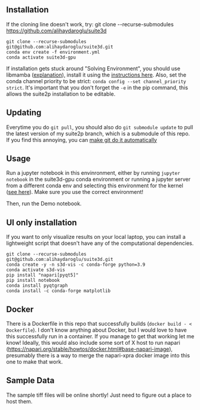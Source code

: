 ## Installation
If the cloning line doesn't work, try: git clone --recurse-submodules https://github.com/alihaydaroglu/suite3d

```
git clone --recurse-submodules git@github.com:alihaydaroglu/suite3d.git
conda env create -f environment.yml
conda activate suite3d-gpu
```
If installation gets stuck around "Solving Environment", you should use libmamba ([explanation](https://conda.github.io/conda-libmamba-solver/libmamba-vs-classic/)), install it using the [instructions here](https://www.anaconda.com/blog/a-faster-conda-for-a-growing-community). Also, set the conda channel priority to be strict: `conda config --set channel_priority strict`. It's important that you don't forget the `-e` in the pip command, this allows the suite2p installation to be editable.

## Updating
Everytime you do `git pull`, you should also do `git submodule update` to pull the latest version of my suite2p branch, which is a submodule of this repo. 
If you find this annoying, you can [make git do it automatically](https://stackoverflow.com/questions/4611512/is-there-a-way-to-make-git-pull-automatically-update-submodules)

## Usage
Run a jupyter notebook in this envinronment, either by running `jupyter notebook` in the suite3d-gpu conda environment or running a jupyter server from a different conda env and selecting this environment for the kernel ([see here](https://medium.com/@nrk25693/how-to-add-your-conda-environment-to-your-jupyter-notebook-in-just-4-steps-abeab8b8d084)). Make sure you use the correct environment!

Then, run the Demo notebook.


## UI only installation
If you want to only visualize results on your local laptop, you can install a lightweight script that doesn't have any of the computational dependencies. 

```
git clone --recurse-submodules git@github.com:alihaydaroglu/suite3d.git
conda create -y -n s3d-vis -c conda-forge python=3.9
conda activate s3d-vis
pip install "napari[pyqt5]"
pip install notebook
conda install pyqtgraph
conda install -c conda-forge matplotlib
```

## Docker

There is a Dockerfile in this repo that successfully builds (`docker build - < Dockerfile`). I don't know anything about Docker, but I would love to have this successfully run in a container. If you manage to get that working let me know! Ideally, this would also include some sort of X host to run napari (https://napari.org/stable/howtos/docker.html#base-napari-image), presumably there is a way to merge the napari-xpra docker image into this one to make that work. 

## Sample Data
The sample tiff files will be online shortly! Just need to figure out a place to host them.